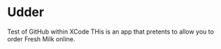 # Udder
Test of GitHub within XCode
THis is an app that pretents to allow you to order Fresh Milk online.
